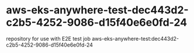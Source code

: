 # aws-eks-anywhere-test-dec443d2-c2b5-4252-9086-d15f40e6e0fd-24
repository for use with E2E test job aws-eks-anywhere-test:dec443d2-c2b5-4252-9086-d15f40e6e0fd-24
